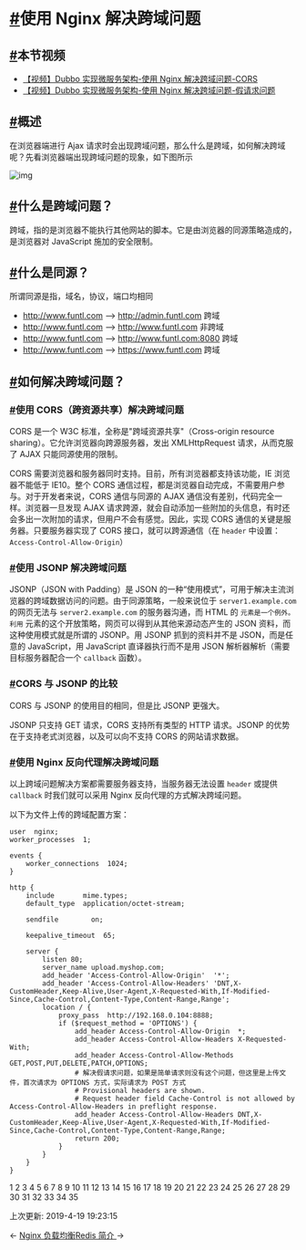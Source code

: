 # [#](https://funtl.com/zh/apache-dubbo-codeing/使用-Nginx-解决跨域问题.html#使用-nginx-解决跨域问题)使用 Nginx 解决跨域问题

## [#](https://funtl.com/zh/apache-dubbo-codeing/使用-Nginx-解决跨域问题.html#本节视频)本节视频

- [【视频】Dubbo 实现微服务架构-使用 Nginx 解决跨域问题-CORS](https://www.bilibili.com/video/av35251789/)
- [【视频】Dubbo 实现微服务架构-使用 Nginx 解决跨域问题-假请求问题](https://www.bilibili.com/video/av35395247/)

## [#](https://funtl.com/zh/apache-dubbo-codeing/使用-Nginx-解决跨域问题.html#概述)概述

在浏览器端进行 Ajax 请求时会出现跨域问题，那么什么是跨域，如何解决跨域呢？先看浏览器端出现跨域问题的现象，如下图所示

![img](https://funtl.com/assets/Lusifer1520520301.png)

## [#](https://funtl.com/zh/apache-dubbo-codeing/使用-Nginx-解决跨域问题.html#什么是跨域问题？)什么是跨域问题？

跨域，指的是浏览器不能执行其他网站的脚本。它是由浏览器的同源策略造成的，是浏览器对 JavaScript 施加的安全限制。

## [#](https://funtl.com/zh/apache-dubbo-codeing/使用-Nginx-解决跨域问题.html#什么是同源？)什么是同源？

所谓同源是指，域名，协议，端口均相同

- http://www.funtl.com --> http://admin.funtl.com 跨域
- http://www.funtl.com --> http://www.funtl.com 非跨域
- http://www.funtl.com --> http://www.funtl.com:8080 跨域
- http://www.funtl.com --> https://www.funtl.com 跨域

## [#](https://funtl.com/zh/apache-dubbo-codeing/使用-Nginx-解决跨域问题.html#如何解决跨域问题？)如何解决跨域问题？

### [#](https://funtl.com/zh/apache-dubbo-codeing/使用-Nginx-解决跨域问题.html#使用-cors（跨资源共享）解决跨域问题)使用 CORS（跨资源共享）解决跨域问题

CORS 是一个 W3C 标准，全称是"跨域资源共享"（Cross-origin resource sharing）。它允许浏览器向跨源服务器，发出 XMLHttpRequest 请求，从而克服了 AJAX 只能同源使用的限制。

CORS 需要浏览器和服务器同时支持。目前，所有浏览器都支持该功能，IE 浏览器不能低于 IE10。整个 CORS 通信过程，都是浏览器自动完成，不需要用户参与。对于开发者来说，CORS 通信与同源的 AJAX 通信没有差别，代码完全一样。浏览器一旦发现 AJAX 请求跨源，就会自动添加一些附加的头信息，有时还会多出一次附加的请求，但用户不会有感觉。因此，实现 CORS 通信的关键是服务器。只要服务器实现了 CORS 接口，就可以跨源通信（在 `header` 中设置：`Access-Control-Allow-Origin`）

### [#](https://funtl.com/zh/apache-dubbo-codeing/使用-Nginx-解决跨域问题.html#使用-jsonp-解决跨域问题)使用 JSONP 解决跨域问题

JSONP（JSON with Padding）是 JSON 的一种“使用模式”，可用于解决主流浏览器的跨域数据访问的问题。由于同源策略，一般来说位于 `server1.example.com` 的网页无法与 `server2.example.com` 的服务器沟通，而 HTML 的 `` 元素是一个例外。利用 `` 元素的这个开放策略，网页可以得到从其他来源动态产生的 JSON 资料，而这种使用模式就是所谓的 JSONP。用 JSONP 抓到的资料并不是 JSON，而是任意的 JavaScript，用 JavaScript 直译器执行而不是用 JSON 解析器解析（需要目标服务器配合一个 `callback` 函数）。

### [#](https://funtl.com/zh/apache-dubbo-codeing/使用-Nginx-解决跨域问题.html#cors-与-jsonp-的比较)CORS 与 JSONP 的比较

CORS 与 JSONP 的使用目的相同，但是比 JSONP 更强大。

JSONP 只支持 GET 请求，CORS 支持所有类型的 HTTP 请求。JSONP 的优势在于支持老式浏览器，以及可以向不支持 CORS 的网站请求数据。

### [#](https://funtl.com/zh/apache-dubbo-codeing/使用-Nginx-解决跨域问题.html#使用-nginx-反向代理解决跨域问题)使用 Nginx 反向代理解决跨域问题

以上跨域问题解决方案都需要服务器支持，当服务器无法设置 `header` 或提供 `callback` 时我们就可以采用 Nginx 反向代理的方式解决跨域问题。

以下为文件上传的跨域配置方案：

```text
user  nginx;
worker_processes  1;

events {
    worker_connections  1024;
}

http {
    include       mime.types;
    default_type  application/octet-stream;

    sendfile        on;

    keepalive_timeout  65;

    server {
        listen 80;
        server_name upload.myshop.com;
        add_header 'Access-Control-Allow-Origin'  '*';
        add_header 'Access-Control-Allow-Headers' 'DNT,X-CustomHeader,Keep-Alive,User-Agent,X-Requested-With,If-Modified-Since,Cache-Control,Content-Type,Content-Range,Range';
        location / {
            proxy_pass  http://192.168.0.104:8888;
            if ($request_method = 'OPTIONS') {
                add_header Access-Control-Allow-Origin  *;
                add_header Access-Control-Allow-Headers X-Requested-With;
                add_header Access-Control-Allow-Methods GET,POST,PUT,DELETE,PATCH,OPTIONS;
                # 解决假请求问题，如果是简单请求则没有这个问题，但这里是上传文件，首次请求为 OPTIONS 方式，实际请求为 POST 方式
                # Provisional headers are shown.
                # Request header field Cache-Control is not allowed by Access-Control-Allow-Headers in preflight response.
                add_header Access-Control-Allow-Headers DNT,X-CustomHeader,Keep-Alive,User-Agent,X-Requested-With,If-Modified-Since,Cache-Control,Content-Type,Content-Range,Range;
                return 200;
            }
        }
    }
}
```

1
2
3
4
5
6
7
8
9
10
11
12
13
14
15
16
17
18
19
20
21
22
23
24
25
26
27
28
29
30
31
32
33
34
35

上次更新: 2019-4-19 19:23:15

← [Nginx 负载均衡](https://funtl.com/zh/apache-dubbo-codeing/Nginx-负载均衡.html)[Redis 简介 ](https://funtl.com/zh/apache-dubbo-codeing/Redis-简介.html)→